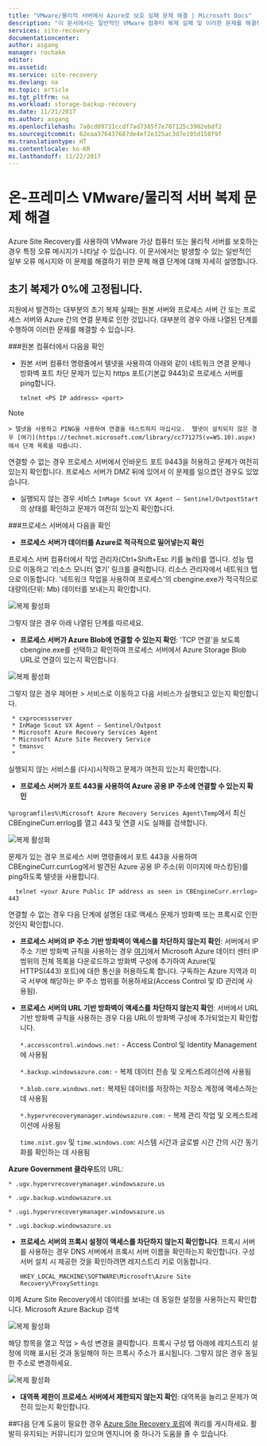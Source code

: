 ```yaml
---
title: "VMware/물리적 서버에서 Azure로 보호 실패 문제 해결 | Microsoft Docs"
description: "이 문서에서는 일반적인 VMware 컴퓨터 복제 실패 및 이러한 문제를 해결하는 방법을 설명합니다."
services: site-recovery
documentationcenter: 
author: asgang
manager: rochakm
editor: 
ms.assetid: 
ms.service: site-recovery
ms.devlang: na
ms.topic: article
ms.tgt_pltfrm: na
ms.workload: storage-backup-recovery
ms.date: 11/21/2017
ms.author: asgang
ms.openlocfilehash: 7a8cd09731ccdf7ad7385f7e707125c3902ebdf2
ms.sourcegitcommit: 62eaa376437687de4ef2e325ac3d7e195d158f9f
ms.translationtype: HT
ms.contentlocale: ko-KR
ms.lasthandoff: 11/22/2017
---
```

# <a name="troubleshoot-on-premises-vmwarephysical-server-replication-issues"></a>온-프레미스 VMware/물리적 서버 복제 문제 해결
Azure Site Recovery를 사용하여 VMware 가상 컴퓨터 또는 물리적 서버를 보호하는 경우 특정 오류 메시지가 나타날 수 있습니다. 이 문서에서는 발생할 수 있는 일반적인 일부 오류 메시지와 이 문제를 해결하기 위한 문제 해결 단계에 대해 자세히 설명합니다.


## <a name="initial-replication-is-stuck-at-0"></a>초기 복제가 0%에 고정됩니다.
지원에서 발견하는 대부분의 초기 복제 실패는 원본 서버와 프로세스 서버 간 또는 프로세스 서버와 Azure 간의 연결 문제로 인한 것입니다.
대부분의 경우 아래 나열된 단계를 수행하여 이러한 문제를 해결할 수 있습니다.

###<a name="check-the-following-on-source-machine"></a>원본 컴퓨터에서 다음을 확인
* 원본 서버 컴퓨터 명령줄에서 텔넷을 사용하여 아래와 같이 네트워크 연결 문제나 방화벽 포트 차단 문제가 있는지 https 포트(기본값 9443)로 프로세스 서버를 ping합니다.

    `telnet <PS IP address> <port>`
> [!NOTE]
    > 텔넷을 사용하고 PING을 사용하여 연결을 테스트하지 마십시오.  텔넷이 설치되지 않은 경우 [여기](https://technet.microsoft.com/library/cc771275(v=WS.10).aspx)에서 단계 목록을 따릅니다.

연결할 수 없는 경우 프로세스 서버에서 인바운드 포트 9443을 허용하고 문제가 여전히 있는지 확인합니다. 프로세스 서버가 DMZ 뒤에 있어서 이 문제를 일으켰던 경우도 있었습니다.

* 실행되지 않는 경우 서비스 `InMage Scout VX Agent – Sentinel/OutpostStart`의 상태를 확인하고 문제가 여전히 있는지 확인합니다.   

###<a name="check-the-following-on-process-server"></a>프로세스 서버에서 다음을 확인

* **프로세스 서버가 데이터를 Azure로 적극적으로 밀어넣는지 확인**

프로세스 서버 컴퓨터에서 작업 관리자(Ctrl+Shift+Esc 키를 눌러)를 엽니다. 성능 탭으로 이동하고 ‘리소스 모니터 열기’ 링크를 클릭합니다. 리소스 관리자에서 네트워크 탭으로 이동합니다. '네트워크 작업을 사용하여 프로세스'의 cbengine.exe가 적극적으로 대량의(단위: Mb) 데이터를 보내는지 확인합니다.

![복제 활성화](./media/site-recovery-protection-common-errors/cbengine.png)

그렇지 않은 경우 아래 나열된 단계를 따르세요.

* **프로세스 서버가 Azure Blob에 연결할 수 있는지 확인**: 'TCP 연결'을 보도록 cbengine.exe를 선택하고 확인하여 프로세스 서버에서 Azure Storage Blob URL로 연결이 있는지 확인합니다.

![복제 활성화](./media/site-recovery-protection-common-errors/rmonitor.png)

그렇지 않은 경우 제어판 > 서비스로 이동하고 다음 서비스가 실행되고 있는지 확인합니다.

     * cxprocessserver
     * InMage Scout VX Agent – Sentinel/Outpost
     * Microsoft Azure Recovery Services Agent
     * Microsoft Azure Site Recovery Service
     * tmansvc
     *
실행되지 않는 서비스를 (다시)시작하고 문제가 여전히 있는지 확인합니다.

* **프로세스 서버가 포트 443을 사용하여 Azure 공용 IP 주소에 연결할 수 있는지 확인**

`%programfiles%\Microsoft Azure Recovery Services Agent\Temp`에서 최신 CBEngineCurr.errlog를 열고 443 및 연결 시도 실패를 검색합니다.

![복제 활성화](./media/site-recovery-protection-common-errors/logdetails1.png)

문제가 있는 경우 프로세스 서버 명령줄에서 포트 443을 사용하여 CBEngineCurr.currLog에서 발견된 Azure 공용 IP 주소(위 이미지에 마스킹된)를 ping하도록 텔넷을 사용합니다.

      telnet <your Azure Public IP address as seen in CBEngineCurr.errlog>  443
연결할 수 없는 경우 다음 단계에 설명된 대로 액세스 문제가 방화벽 또는 프록시로 인한 것인지 확인합니다.


* **프로세스 서버의 IP 주소 기반 방화벽이 액세스를 차단하지 않는지 확인**: 서버에서 IP 주소 기반 방화벽 규칙을 사용하는 경우 [여기](https://www.microsoft.com/download/details.aspx?id=41653)에서 Microsoft Azure 데이터 센터 IP 범위의 전체 목록을 다운로드하고 방화벽 구성에 추가하여 Azure(및 HTTPS(443) 포트)에 대한 통신을 허용하도록 합니다.  구독하는 Azure 지역과 미국 서부에 해당하는 IP 주소 범위를 허용하세요(Access Control 및 ID 관리에 사용됨).

* **프로세스 서버의 URL 기반 방화벽이 액세스를 차단하지 않는지 확인**: 서버에서 URL 기반 방화벽 규칙을 사용하는 경우 다음 URL이 방화벽 구성에 추가되었는지 확인합니다.

  `*.accesscontrol.windows.net:` - Access Control 및 Identity Management에 사용됨

  `*.backup.windowsazure.com:` - 복제 데이터 전송 및 오케스트레이션에 사용됨

  `*.blob.core.windows.net:` 복제된 데이터를 저장하는 저장소 계정에 액세스하는 데 사용됨

  `*.hypervrecoverymanager.windowsazure.com:` - 복제 관리 작업 및 오케스트레이션에 사용됨

  `time.nist.gov` 및 `time.windows.com`: 시스템 시간과 글로벌 시간 간의 시간 동기화를 확인하는 데 사용됨

**Azure Government 클라우드**의 URL:

`* .ugv.hypervrecoverymanager.windowsazure.us`

`* .ugv.backup.windowsazure.us`

`* .ugi.hypervrecoverymanager.windowsazure.us`

`* .ugi.backup.windowsazure.us`

* **프로세스 서버의 프록시 설정이 액세스를 차단하지 않는지 확인합니다**.  프록시 서버를 사용하는 경우 DNS 서버에서 프록시 서버 이름을 확인하는지 확인합니다.
구성 서버 설치 시 제공한 것을 확인하려면 레지스트리 키로 이동합니다.

    `HKEY_LOCAL_MACHINE\SOFTWARE\Microsoft\Azure Site Recovery\ProxySettings`

이제 Azure Site Recovery에서 데이터를 보내는 데 동일한 설정을 사용하는지 확인합니다.
Microsoft Azure Backup 검색

![복제 활성화](./media/site-recovery-protection-common-errors/mab.png)

해당 항목을 열고 작업 > 속성 변경을 클릭합니다. 프록시 구성 탭 아래에 레지스트리 설정에 의해 표시된 것과 동일해야 하는 프록시 주소가 표시됩니다. 그렇지 않은 경우 동일한 주소로 변경하세요.

![복제 활성화](./media/site-recovery-protection-common-errors/mabproxy.png)

* **대역폭 제한이 프로세스 서버에서 제한되지 않는지 확인**: 대역폭을 늘리고 문제가 여전히 있는지 확인합니다.

##<a name="next-steps"></a>다음 단계
도움이 필요한 경우 [Azure Site Recovery 포럼](https://social.msdn.microsoft.com/Forums/azure/home?forum=hypervrecovmgr)에 쿼리를 게시하세요. 활발히 유지되는 커뮤니티가 있으며 엔지니어 중 하나가 도움을 줄 수 있습니다.
